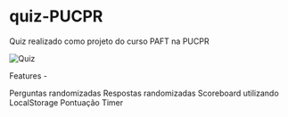 # quiz-PUCPR

Quiz realizado como projeto do curso PAFT na PUCPR

![Quiz](https://user-images.githubusercontent.com/82283858/202783743-5cac11f1-31a3-4176-a129-0eb5ff80c61b.jpg)


Features - 

Perguntas randomizadas
Respostas randomizadas
Scoreboard utilizando LocalStorage
Pontuação
Timer
